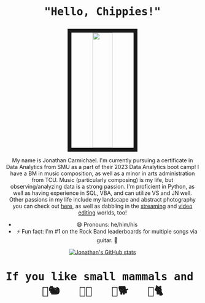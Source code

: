 <h1 align="center"><pre>"Hello, Chippies!"</h1></pre>
<p float="left"><p align="center"><img src="https://media.giphy.com/media/v1.Y2lkPTc5MGI3NjExZnAxZjI4MDhwcnFvajFudndqNGQ5bGo0c2l6cWdocmFxdDBiZzJwMCZlcD12MV9pbnRlcm5hbF9naWZfYnlfaWQmY3Q9Zw/oU1JMnL9WsJ5zLB2r7/giphy.gif" width="32%" height="300" border="10"/>

<div style="text-align: center;">

My name is Jonathan Carmichael. I'm currently pursuing a certificate in Data Analytics from SMU as a part of their 2023 Data Analytics boot camp! I have a BM in music composition, as well as a minor in arts administration from TCU. Music (particularly composing) is my life, but observing/analyzing data is a strong passion. I'm proficient in Python, as well as having experience in SQL, VBA, and can utilize VS and JN well. Other passions in my life include my landscape and abstract photography you can check out [here](https://www.instagram.com/the_anal0g_k1d), as well as dabbling in the [streaming](https://www.twitch.tv/chippimunkoo) and [video editing](https://www.youtube.com/channel/UCrrHsooO6xuR6tYtcSym-Sw) worlds, too!

- 😄 Pronouns: he/him/his
- ⚡ Fun fact: I'm #1 on the Rock Band leaderboards for multiple songs via guitar. 🎸

[![Jonathan's GitHub stats](https://github-readme-stats.vercel.app/api?username=jccrock311)](https://github.com/jccrock311/github-readme-stats)

<h1 align="center"><pre>If you like small mammals and music, let's be friends. <br />🎤🐿️   🎸🐀   🥁🐕   🎹🐈</h1></pre>
<div style="text-align: center;">
